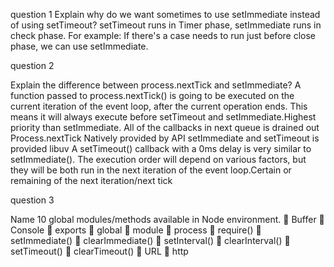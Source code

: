 question 1
Explain why do we want sometimes to use setImmediate instead of using setTimeout?
setTimeout runs in Timer phase, setImmediate runs in check phase. For example: If there's a case needs to run just before close phase, we can use setImmediate.

question 2

Explain the difference between process.nextTick and setImmediate?
A function passed to process.nextTick() is going to be executed on the current iteration of the event loop, after the current operation ends. This means it will always execute before setTimeout and setImmediate.Highest priority than setImmediate.
All of the callbacks in next queue is drained out
Process.nextTick Natively provided by API
setImmediate and setTimeout is provided libuv
A setTimeout() callback with a 0ms delay is very similar to setImmediate(). The execution order will depend on various factors, but they will be both run in the next iteration of the event loop.Certain or remaining of the next iteration/next tick

question 3

Name 10 global modules/methods available in Node environment.
	Buffer
	Console
	 exports 
	global 
	module
	 process 
	require()
	 setImmediate()
	clearImmediate()
	 setInterval()
	clearInterval() 
	setTimeout()
	clearTimeout() 
	URL
	http


